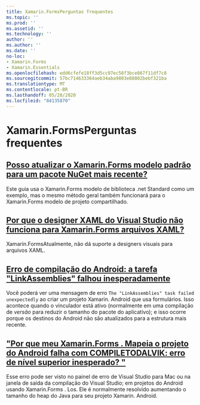 ```yaml
---
title: Xamarin.FormsPerguntas frequentes
ms.topic: ''
ms.prod: ''
ms.assetid: ''
ms.technology: ''
author: ''
ms.author: ''
ms.date: ''
no-loc:
- Xamarin.Forms
- Xamarin.Essentials
ms.openlocfilehash: edd6cfefe18ff3d5cc97ec58f3bce867f11df7c8
ms.sourcegitcommit: 57bc714633364aeb34aba9803e88802bebf321ba
ms.translationtype: MT
ms.contentlocale: pt-BR
ms.lasthandoff: 05/28/2020
ms.locfileid: "84135870"
---
```

# <a name="xamarinforms-frequently-asked-questions"></a>Xamarin.FormsPerguntas frequentes

## <a name="can-i-update-the-xamarinforms-default-template-to-a-newer-nuget-packageupdate-forms-templatemd"></a>[Posso atualizar o Xamarin.Forms modelo padrão para um pacote NuGet mais recente?](update-forms-template.md)
Este guia usa o Xamarin.Forms modelo de biblioteca .net Standard como um exemplo, mas o mesmo método geral também funcionará para o Xamarin.Forms modelo de projeto compartilhado.

## <a name="why-doesnt-the-visual-studio-xaml-designer-work-for-xamarinforms-xaml-filesforms-xaml-designermd"></a>[Por que o designer XAML do Visual Studio não funciona para Xamarin.Forms arquivos XAML?](forms-xaml-designer.md)
Xamarin.FormsAtualmente, não dá suporte a designers visuais para arquivos XAML.

## <a name="android-build-error-the-linkassemblies-task-failed-unexpectedly"></a>[Erro de compilação do Android: a tarefa "LinkAssemblies" falhou inesperadamente](android-linkassemblies-error.md)
Você poderá ver uma mensagem de erro `The "LinkAssemblies" task failed unexpectedly` ao criar um projeto Xamarin. Android que usa formulários. Isso acontece quando o vinculador está ativo (normalmente em uma compilação de *versão* para reduzir o tamanho do pacote do aplicativo); e isso ocorre porque os destinos do Android não são atualizados para a estrutura mais recente. 

## <a name="why-does-my-xamarinformsmaps-android-project-fail-with-compiletodalvik--unexpected-top-level-errormaps-compiletodalvik-errormd"></a>["Por que meu Xamarin.Forms . Mapeia o projeto do Android falha com COMPILETODALVIK: erro de nível superior inesperado? "](maps-compiletodalvik-error.md)
Esse erro pode ser visto no painel de erro de Visual Studio para Mac ou na janela de saída da compilação do Visual Studio; em projetos do Android usando Xamarin.Forms . Los. Ele é normalmente resolvido aumentando o tamanho do heap do Java para seu projeto Xamarin. Android.
